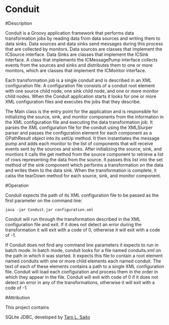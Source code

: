 Conduit
=======

#Description

Conduit is a Groovy application framework that performs data transformation jobs by reading data from data sources and writing them to data sinks. Data sources and data sinks send messages during this process that are collected by monitors. Data sources are classes that implement the ICSource interface. Data Sinks are classes that implement the ICSink interface. A class that implements the ICMessagePump interface collects events from the sources and sinks and distributes them to one or more monitors, which are classes that implement the ICMonitor interface.

Each transformation job is a single conduit and is described in an XML configuration file. A configuration file consists of a conduit root element with one source child node, one sink child node, and one or more monitor child nodes. When the Conduit application starts it looks for one or more XML configuration files and executes the jobs that they describe.

The Main class is the entry point for the application and is responsible for initializing the source, sink, and monitor components from the information in the XML configuration file and executing the data transformation job. It parses the XML configuration file for the conduit using the XMLSlurper parser and passes the configuration element for each component as a GPathResult object into its setUp method. It then instantiates the message pump and adds each monitor to the list of components that will receive events sent by the sources and sinks. After initializing the source, sink, and montiors it calls the get method from the source component to retrieve a list of rows representing the data from the source. It passes this list into the set method of the sink component which performs a transformation on the data and writes them to the data sink. When the transformation is complete, it calss the tearDown method for each source, sink, and monitor component.

#Operation

Conduit expects the path of its XML configuration file to be passed as the first parameter on the command line:

    java -jar Conduit.jar configuration.xml

Conduit will run through the transformation described in the XML configuration file and exit. If it does not detect an error during the transformation it will exit with a code of 0, otherwise it will exit with a code of -1.

If Conduit does not find any command line parameters it expects to run in batch mode. In batch mode, conduit looks for a file named conduits.xml on the path in which it was started. It expects this file to contain a root element named conduits with one or more child elements each named conduit. The text of each of these elements contains a path to a single XML configuration file. Conduit will load each configuration and process them in the order in which they appear in the file. Conduit will exit with code of 0 if it does not detect an error in any of the transformations, otherwise it will exit with a code of -1.

#Attribution

This project contains 

SQLite JDBC, developed by [Taro L. Saito](http://www.xerial.org/leo)
